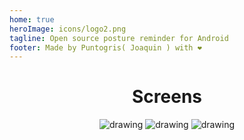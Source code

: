 ```yaml
---
home: true
heroImage: icons/logo2.png
tagline: Open source posture reminder for Android
footer: Made by Puntogris( Joaquin ) with ❤️
---
```


<Home />

<center>

# Screens

![drawing](https://raw.githubusercontent.com/puntogris/posture-reminder/main/screenshots/1.webp)
![drawing](https://raw.githubusercontent.com/puntogris/posture-reminder/main/screenshots/2.webp)
![drawing](https://raw.githubusercontent.com/puntogris/posture-reminder/main/screenshots/3.webp)


</center>
